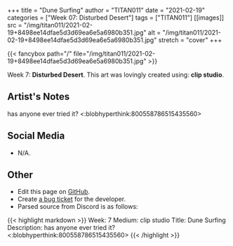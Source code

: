 +++
title =       "Dune Surfing"
author =      "TITAN011"
date =        "2021-02-19"
categories =  ["Week 07: Disturbed Desert"]
tags =        ["TITAN011"]
[[images]]
                      src = "/img/titan011/2021-02-19+8498ee14dfae5d3d69ea6e5a6980b351.jpg"
                      alt = "/img/titan011/2021-02-19+8498ee14dfae5d3d69ea6e5a6980b351.jpg"
                      stretch = "cover"
+++


{{< fancybox path="/" file="/img/titan011/2021-02-19+8498ee14dfae5d3d69ea6e5a6980b351.jpg" >}}


Week 7: **Disturbed Desert**. This art was lovingly created using: **clip studio**.

## Artist's Notes

has anyone ever tried it? <:blobhyperthink:800558786515435560>

## Social Media

- N/A.

## Other

- Edit this page on [GitHub](https://github.com/teaminkling/web-refresh/edit/main/blog/content/blog/titan011-week-7-3510.md).
- Create [a bug ticket](https://github.com/teaminkling/web-refresh/issues/new?assignees=&labels=bug&template=problem-report.md&title=) for the developer.
- Parsed source from Discord is as follows:

{{< highlight markdown >}}
Week: 7
Medium: clip studio
Title: Dune Surfing
Description: has anyone ever tried it? <:blobhyperthink:800558786515435560>
{{< /highlight >}}